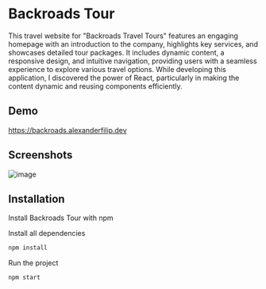 
# Backroads Tour 

This travel website for "Backroads Travel Tours" features an engaging homepage with an introduction to the company, highlights key services, and showcases detailed tour packages. It includes dynamic content, a responsive design, and intuitive navigation, providing users with a seamless experience to explore various travel options. While developing this application, I discovered the power of React, particularly in making the content dynamic and reusing components efficiently.





## Demo

https://backroads.alexanderfilip.dev 


## Screenshots

![image](https://github.com/alexanderfilip1/backroads-tour-app/assets/57236532/1e86aa22-09e4-46a7-91b0-8788fffd2213)


## Installation

Install Backroads Tour with npm

Install all dependencies
```bash
npm install
```

Run the project
```bash
npm start
```
    
    
